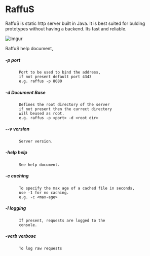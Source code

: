 # RaffuS

RaffuS is static http server built in Java. It is best suited for bulding prototypes without having a backend. Its fast and reliable.

![Imgur](https://i.imgur.com/fPILxU7.png)


RaffuS help document,

##### -p        port

          Port to be used to bind the address,
          if not present default port 4343
          e.g. raffus -p 8080 

##### -d        Document Base

          Defines the root directory of the server
          if not present then the currect directory
          will beused as root.
          e.g. raffus -p <port> -d <root dir>

##### --v       version

          Server version.

##### -help     help

          See help document.

##### -c        caching

          To specify the max age of a cached file in seconds,
          use -1 for no caching.
          e.g. -c <max-age>

##### -l        logging

          If present, requests are logged to the
          console.


##### -verb     verbose

          To log raw requests
